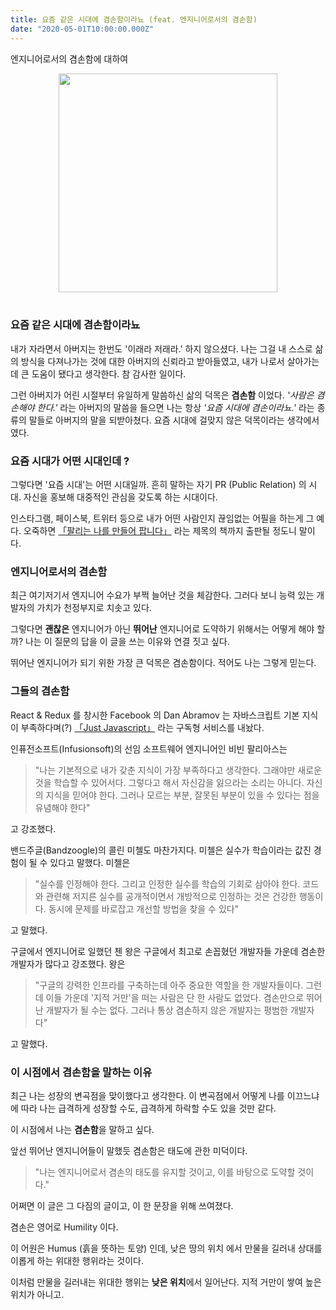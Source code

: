 ```yaml
---
title: 요즘 같은 시대에 겸손함이라뇨 (feat. 엔지니어로서의 겸손함)
date: "2020-05-01T10:00:00.000Z"
---
```


엔지니어로서의 겸손함에 대하여

<!-- more -->

<div style="display: flex; justify-content: center;">
    <img src="avatar5.png" style="width: 350px; height: auto;" />
</div>

<br />

### 요즘 같은 시대에 겸손함이라뇨

내가 자라면서 아버지는 한번도 '이래라 저래라.' 하지 않으셨다.
나는 그걸 내 스스로 삶의 방식을 다져나가는 것에 대한 아버지의 신뢰라고 받아들였고, 내가 나로서 살아가는데
큰 도움이 됐다고 생각한다. 참 감사한 일이다.


그런 아버지가 어린 시절부터 유일하게 말씀하신 삶의 덕목은 **겸손함** 이었다. *'사람은 겸손해야 한다.'* 라는 
아버지의 말씀을 들으면 나는 항상 *'요즘 시대에 겸손이라뇨.'* 라는 종류의 말들로 아버지의 말을 되받아쳤다. 요즘 시대에 걸맞지 않은
덕목이라는 생각에서였다.


### 요즘 시대가 어떤 시대인데 ?

그렇다면 '요즘 시대'는 어떤 시대일까. 흔히 말하는 자기 PR (Public Relation) 의 시대.
자신을 홍보해 대중적인 관심을 갖도록 하는 시대이다.
 
 인스타그램, 페이스북, 트위터 등으로 내가 어떤 사람인지 끊임없는
어필을 하는게 그 예다. 오죽하면 [「팔리는 나를 만들어 팝니다」](http://www.yes24.com/Product/Goods/87610152) 라는 제목의 책까지 출판될 정도니 말이다.


### 엔지니어로서의 겸손함

최근 여기저기서 엔지니어 수요가 부쩍 늘어난 것을 체감한다. 그러다 보니 능력 있는 개발자의 가치가 천정부지로 치솟고 있다.

그렇다면 **괜찮은** 엔지니어가 아닌 **뛰어난** 엔지니어로 도약하기 위해서는 어떻게 해야 할까?
나는 이 질문의 답을 이 글을 쓰는 이유와 연결 짓고 싶다.

뛰어난 엔지니어가 되기 위한 가장 큰 덕목은 겸손함이다. 적어도 나는 그렇게 믿는다.


### 그들의 겸손함

React & Redux 를 창시한 Facebook 의 Dan Abramov 는 자바스크립트 기본 지식이 부족하다며(?)
[「Just Javascript」](https://justjavascript.com/) 라는 구독형 서비스를 내놨다.

인퓨전소프트(Infusionsoft)의 선임 소프트웨어 엔지니어인 비빈 팔리아스는 


> "나는 기본적으로 내가 갖춘 지식이 가장 부족하다고 생각한다. 
그래야만 새로운 것을 학습할 수 있어서다. 그렇다고 해서 자신감을 잃으라는 소리는 아니다. 
자신의 지식을 믿어야 한다. 그러나 모르는 부분, 잘못된 부분이 있을 수 있다는 점을 유념해야 한다"


고 강조했다.

밴드주글(Bandzoogle)의 콜린 미첼도 마찬가지다. 
미첼은 실수가 학습이라는 값진 경험이 될 수 있다고 말했다. 
미첼은 

> "실수를 인정해야 한다. 그리고 인정한 실수를 학습의 기회로 삼아야 한다. 
  코드와 관련해 저지른 실수를 공개적이면서 개방적으로 인정하는 것은 건강한 행동이다. 동시에 문제를 바로잡고 개선할 방법을 찾을 수 있다"

고 말했다.

구글에서 엔지니어로 일했던 첸 왕은 구글에서 최고로 손꼽혔던 개발자들 가운데 겸손한 개발자가 많다고 강조했다. 
왕은 

> "구글의 강력한 인프라를 구축하는데 아주 중요한 역할을 한 개발자들이다.
   그런데 이들 가운데 '지적 거만'을 떠는 사람은 단 한 사람도 없었다.
   겸손만으로 뛰어난 개발자가 될 수는 없다.
   그러나 통상 겸손하지 않은 개발자는 평범한 개발자다"
 
고 말했다.


### 이 시점에서 겸손함을 말하는 이유

최근 나는 성장의 변곡점을 맞이했다고 생각한다. 이 변곡점에서 어떻게 나를 이끄느냐에 따라 나는 급격하게 성장할 수도, 급격하게 하락할 수도 있을 것만 같다.


이 시점에서 나는 **겸손함**을 말하고 싶다.

앞선 뛰어난 엔지니어들이 말했듯 겸손함은 태도에 관한 미덕이다.

> "나는 엔지니어로서 겸손의 태도를 유지할 것이고, 이를 바탕으로 도약할 것이다."
 
어쩌면 이 글은 그 다짐의 글이고, 이 한 문장을 위해 쓰여졌다.


겸손은 영어로 Humility 이다. 

이 어원은 Humus (흙을 뜻하는 토양) 인데,
낮은 땅의 위치 에서 만물을 길러내 상대를 이롭게 하는 위대한 행위라는 것이다.

이처럼 만물을 길러내는 위대한 행위는 **낮은 위치**에서 일어난다. 지적 거만이 쌓여 높은 위치가 아니고.


